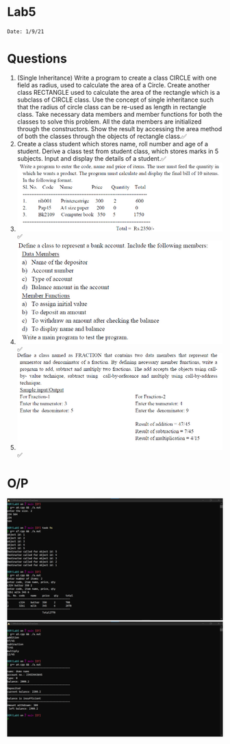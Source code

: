 # Lab5
`Date: 1/9/21`

# Questions
1. (Single Inheritance) Write a program to create a class CIRCLE with one field as radius, used to calculate the area of a Circle. Create another class RECTANGLE used to calculate the area of the rectangle which is a subclass of CIRCLE class. Use the concept of single inheritance such that the radius of circle class can be re-used as length in rectangle class. Take necessary data members and member functions for both the classes to solve this problem. All the data members are initialized through the constructors. Show the result by accessing the area method of both the classes through the objects of rectangle class.✅
2. Create a class student which stores name, roll number and age of a student. Derive a class
test from student class, which stores marks in 5 subjects. Input and display the details of
a student.✅
3. ![](../Lab5/q3.png) ✅
4. ![](../Lab5/q4.jpeg) ✅
5. ![](../Lab5/q5.jpeg) ✅

# O/P
![](../Lab5/01.png)
![](../Lab5/02.png)